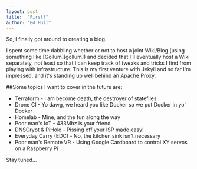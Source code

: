 ```yaml
---
layout: post
title:  "First!"
author: "Ed Hull"
---
```


So, I finally got around to creating a blog. 

I spent some time dabbling whether or not to host a joint Wiki/Blog (using something like [Gollum][gollum]) and decided that I'll eventually host a Wiki separately, not least so that I can keep track of tweaks and tricks I find from playing with infrastructure. This is my first venture with Jekyll and so far I'm impressed, and it's standing up well behind an Apache Proxy.

##Some topics I want to cover in the future are:
- Terraform - I am become death, the destroyer of statefiles
- Drone CI - Yo dawg, we heard you like Docker so we put Docker in yo' Docker
- Homelab - Mine, and the fun along the way
- Poor man's IoT - 433Mhz is your friend
- DNSCrypt & PiHole - Pissing off your ISP made easy!
- Everyday Carry (EDC) - No, the kitchen sink isn't necessary
- Poor man's Remote VR - Using Google Cardboard to control XY servos on a Raspberry Pi 

Stay tuned...
